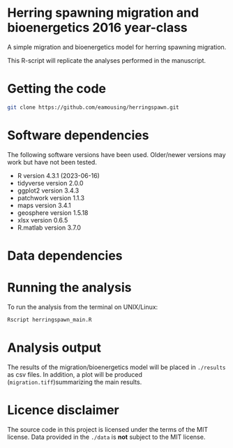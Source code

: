 # Herring spawning migration and bioenergetics 2016 year-class

A simple migration and bioenergetics model for herring spawning migration.

This R-script will replicate the analyses performed in the manuscript.

# Getting the code

```bash
git clone https://github.com/eamousing/herringspawn.git
```

# Software dependencies

The following software versions have been used. Older/newer versions may work but have not been tested.

- R version 4.3.1 (2023-06-16)
- tidyverse version 2.0.0
- ggplot2 version 3.4.3
- patchwork version 1.1.3
- maps version 3.4.1
- geosphere version 1.5.18
- xlsx version 0.6.5
- R.matlab version 3.7.0

# Data dependencies

# Running the analysis

To run the analysis from the terminal on UNIX/Linux:

```bash
Rscript herringspawn_main.R
```

# Analysis output

The results of the migration/bioenergetics model will be placed in `./results` as csv files. In addition, a plot will be produced (`migration.tiff`)summarizing the main results.

# Licence disclaimer

The source code in this project is licensed under the terms of the MIT license. Data provided in the `./data` is **not** subject to the MIT license.
